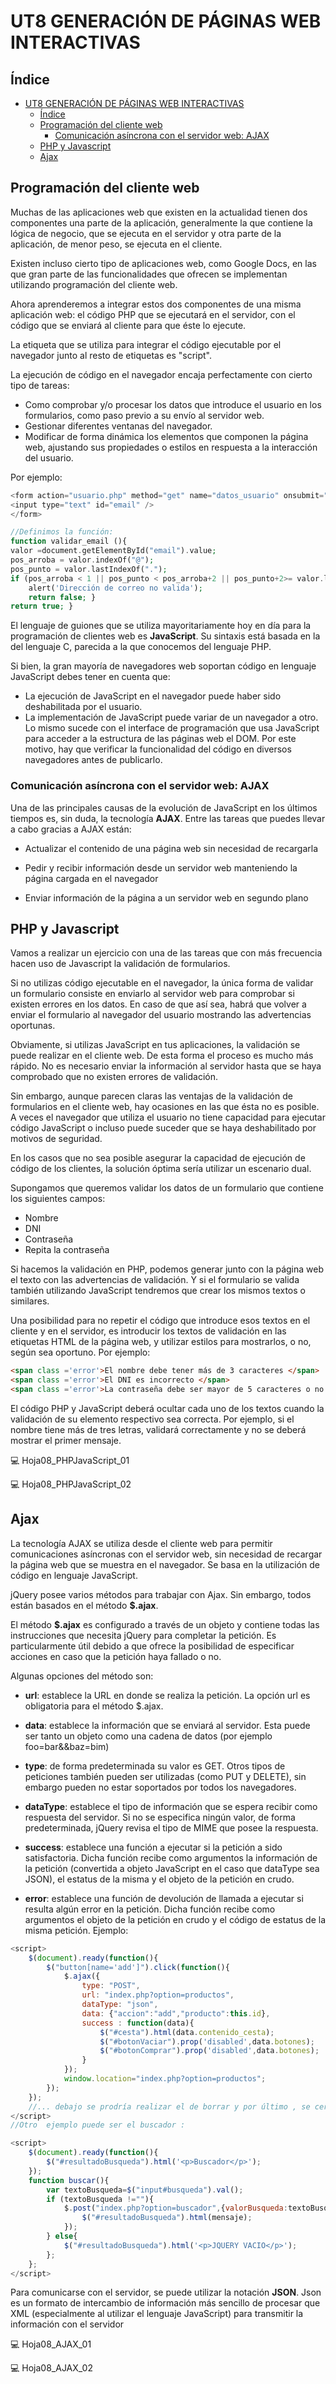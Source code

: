 # UT8 GENERACIÓN DE PÁGINAS WEB INTERACTIVAS

## Índice
- [UT8 GENERACIÓN DE PÁGINAS WEB INTERACTIVAS](#ut8-generación-de-páginas-web-interactivas)
  - [Índice](#índice)
  - [Programación del cliente web](#programación-del-cliente-web)
    - [Comunicación asíncrona con el servidor web: AJAX](#comunicación-asíncrona-con-el-servidor-web-ajax)
  - [PHP y Javascript](#php-y-javascript)
  - [Ajax](#ajax)

## Programación del cliente web
Muchas de las aplicaciones web que existen en la actualidad tienen dos componentes una parte de la aplicación, generalmente la que contiene la lógica de negocio, que se ejecuta en el servidor y otra parte de la aplicación, de menor peso, se ejecuta en el cliente.

Existen incluso cierto tipo de aplicaciones web, como Google Docs, en las que gran parte de las funcionalidades que ofrecen se implementan utilizando programación del cliente web.

Ahora aprenderemos a integrar estos dos componentes de una misma aplicación web: el código PHP que se ejecutará en el servidor, con el código que se enviará al cliente para que éste lo ejecute.

La etiqueta que se utiliza para integrar el código ejecutable por el navegador junto al resto de etiquetas es "script".

La ejecución de código en el navegador encaja perfectamente con cierto tipo de tareas:
 * Como comprobar y/o procesar los datos que introduce el usuario en los formularios, como paso previo a su envío al servidor web.
 * Gestionar diferentes ventanas del navegador.
 * Modificar de forma dinámica los elementos que componen la página web, ajustando sus propiedades o estilos en respuesta a la interacción del usuario.
<div class="page"/>

Por ejemplo:
```php
<form action="usuario.php" method="get" name="datos_usuario" onsubmit="return validar_email()">
<input type="text" id="email" />
</form>

//Definimos la función:
function validar_email (){
valor =document.getElementById("email").value;
pos_arroba = valor.indexOf("@");
pos_punto = valor.lastIndexOf(".");
if (pos_arroba < 1 || pos_punto < pos_arroba+2 || pos_punto+2>= valor.length ){
    alert('Dirección de correo no valida');
    return false; }
return true; }

```
El lenguaje de guiones que se utiliza mayoritariamente hoy en día para la programación de clientes web es __JavaScript__.
Su sintaxis está basada en la del lenguaje C, parecida a la que conocemos del lenguaje PHP.

Si bien, la gran mayoría de navegadores web soportan código en lenguaje JavaScript debes tener en cuenta que:

* La ejecución de JavaScript en el navegador puede haber sido deshabilitada por el usuario.
* La implementación de JavaScript puede variar de un navegador a otro. Lo mismo sucede con el interface de programación que usa JavaScript para acceder a la estructura de las páginas web el DOM. Por este motivo, hay que verificar la funcionalidad del código en diversos navegadores antes de publicarlo.
  
### Comunicación asíncrona con el servidor web: AJAX

Una de las principales causas de la evolución de JavaScript en los últimos tiempos es, sin duda, la tecnología __AJAX__.
Entre las tareas que puedes llevar a cabo gracias a AJAX están:

* Actualizar el contenido de una página web sin necesidad de recargarla

* Pedir y recibir información desde un servidor web manteniendo la página cargada en el navegador

* Enviar información de la página a un servidor web en segundo plano
<div class="page"/>

## PHP y Javascript

Vamos a realizar un ejercicio con una de las tareas que con más frecuencia hacen uso de Javascript la validación de formularios.

Si no utilizas código ejecutable en el navegador, la única forma de validar un formulario consiste en enviarlo al servidor web para comprobar si existen errores en los datos. En caso de que así sea, habrá que volver a enviar el formulario al navegador del usuario mostrando las advertencias oportunas.

Obviamente, si utilizas JavaScript en tus aplicaciones, la validación se puede realizar en el cliente web. De esta forma el proceso es mucho más rápido. No es necesario enviar la información al servidor hasta que se haya comprobado que no existen errores de validación.

Sin embargo, aunque parecen claras las ventajas de la validación de formularios en el cliente web, hay ocasiones en las que ésta no es posible. A veces el navegador que utiliza el usuario no tiene capacidad para ejecutar código JavaScript o incluso puede suceder que se haya deshabilitado por motivos de seguridad.

En los casos que no sea posible asegurar la capacidad de ejecución de código de los clientes, la solución óptima sería utilizar un escenario dual.

Supongamos que queremos validar los datos de un formulario que contiene los siguientes campos:

* Nombre
* DNI
* Contraseña
* Repita la contraseña

Si hacemos la validación en PHP, podemos generar junto con la página web el texto con las advertencias de validación. Y si el formulario se valida también utilizando JavaScript tendremos que crear los mismos textos o similares.

Una posibilidad para no repetir el código que introduce esos textos en el cliente y en el servidor, es introducir los textos de validación en las etiquetas HTML de la página web, y utilizar estilos para mostrarlos, o no, según sea oportuno. Por ejemplo:
```html
<span class ='error'>El nombre debe tener más de 3 caracteres </span>
<span class ='error'>El DNI es incorrecto </span>
<span class ='error'>La contraseña debe ser mayor de 5 caracteres o no coinciden </span>
```
El código PHP y JavaScript deberá ocultar cada uno de los textos cuando la validación de su elemento respectivo sea correcta. Por ejemplo, si el nombre tiene más de tres letras, validará correctamente y no se deberá mostrar el primer mensaje.

:computer: Hoja08_PHPJavaScript_01

:computer: Hoja08_PHPJavaScript_02

## Ajax

La tecnología AJAX se utiliza desde el cliente web para permitir comunicaciones asíncronas con el servidor web, sin necesidad de recargar la página web que se muestra en el navegador. Se basa en la utilización de código en lenguaje JavaScript.

jQuery posee varios métodos para trabajar con Ajax. Sin embargo, todos están basados en el método __$.ajax__.

El método __$.ajax__ es configurado a través de un objeto y contiene todas las instrucciones que necesita jQuery para completar la petición. Es particularmente útil debido a que ofrece la posibilidad de especificar acciones en caso que la petición haya fallado o no.

Algunas opciones del método son:

* __url__: establece la URL en donde se realiza la petición. La opción url es obligatoria para el método $.ajax.

* __data__: establece la información que se enviará al servidor. Esta puede ser tanto un objeto como una cadena de datos (por ejemplo foo=bar&&baz=bim)

* __type__: de forma predeterminada su valor es GET. Otros tipos de peticiones también pueden ser utilizadas (como PUT y DELETE), sin embargo pueden no estar soportados por todos los navegadores.

* __dataType__: establece el tipo de información que se espera recibir como respuesta del servidor. Si no se especifica ningún valor, de forma predeterminada, jQuery revisa el tipo de MIME que posee la respuesta.

* __success__: establece una función a ejecutar si la petición a sido satisfactoria. Dicha función recibe como argumentos la información de la petición (convertida a objeto JavaScript en el caso que dataType sea JSON), el estatus de la misma y el objeto de la petición en crudo.

* __error__: establece una función de devolución de llamada a ejecutar si resulta algún error en la petición. Dicha función recibe como argumentos el objeto de la petición en crudo y el código de estatus de la misma petición. Ejemplo:

```javaScript
<script>
    $(document).ready(function(){
        $("button[name='add']").click(function(){
            $.ajax({
                type: "POST",
                url: "index.php?option=productos",
                dataType: "json",
                data: {"accion":"add","producto":this.id},
                success : function(data){
                    $("#cesta").html(data.contenido_cesta);
                    $("#botonVaciar").prop('disabled',data.botones);
                    $("#botonComprar").prop('disabled',data.botones);
                }
            });
            window.location="index.php?option=productos";
        });
    });
    //... debajo se prodría realizar el de borrar y por último , se cerraria el script
</script>
//Otro  ejemplo puede ser el buscador :

<script>
    $(document).ready(function(){
        $("#resultadoBusqueda").html('<p>Buscador</p>');
    });
    function buscar(){
        var textoBusqueda=$("input#busqueda").val();
        if (textoBusqueda !=""){
            $.post("index.php?option=buscador",{valorBusqueda:textoBusqueda},function(mensaje){
                $("#resultadoBusqueda").html(mensaje);
            });
        } else{
            $("#resultadoBusqueda").html('<p>JQUERY VACIO</p>');
        };
    };
</script>

```
Para comunicarse con el servidor, se puede utilizar la notación __JSON__. Json es un formato de intercambio de información más sencillo de procesar que XML (especialmente al utilizar el lenguaje JavaScript) para transmitir la información con el servidor

:computer: Hoja08_AJAX_01

:computer: Hoja08_AJAX_02




